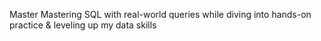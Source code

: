 Master Mastering SQL with real-world queries while diving into hands-on practice & leveling up my data skills
